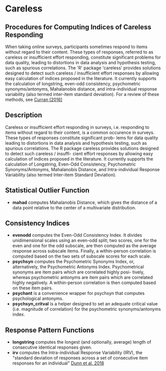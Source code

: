 # Careless

## Procedures for Computing Indices of Careless Responding

When taking online surveys, participants sometimes respond to items without regard to their content. These types of responses, referred to as careless or insufficient effort responding, constitute significant problems for data quality, leading to distortions in data analysis and hypothesis testing, such as spurious correlations. The 'R' package 'careless' provides solutions designed to detect such careless / insufficient effort responses by allowing easy calculation of indices proposed in the literature. It currently supports the calculation of longstring, even-odd consistency, psychometric synonyms/antonyms, Mahalanobis distance, and intra-individual response variability (also termed inter-item standard deviation). For a review of these methods, see [Curran (2016)](https://www.sciencedirect.com/science/article/abs/pii/S0022103115000931?via%3Dihub)

## Description
Careless or insufficient effort responding in surveys, i.e. responding to items without regard to their
content, is a common occurence in surveys. These types of responses constitute significant prob-
lems for data quality leading to distortions in data analysis and hypothesis testing, such as spurious
correlations. The R package careless provides solutions designed to detect such careless / insuffi-
cient effort responses by allowing easy calculation of indices proposed in the literature. It currently
supports the calculation of Longstring, Even-Odd Consistency, Psychometric Synonyms/Antonyms,
Mahalanobis Distance, and Intra-individual Response Variability (also termed Inter-item Standard
Deviation).

## Statistical Outlier Function
* **mahad** computes Mahalanobis Distance, which gives the distance of a data point relative to the
center of a multivariate distribution.
## Consistency Indices
* **evenodd** computes the Even-Odd Consistency Index. It divides unidimensional scales using
an even-odd split; two scores, one for the even and one for the odd subscale, are then computed
as the average response across subscale items. Finally, a within-person correlation is computed
based on the two sets of subscale scores for each scale.
* **psychsyn** computes the Psychometric Synonyms Index, or, alternatively, the Psychometric
Antonyms Index. Psychometrical synonyms are item pairs which are correlated highly posi-
tively, whereas psychometric antonyms are item pairs which are correlated highly negatively.
A within-person correlation is then computed based on these item pairs.
* **psychant** is a convenience wrapper for psychsyn that computes psychological antonyms.
* **psychsyn_critval** is a helper designed to set an adequate critical value (i.e. magnitude of
correlation) for the psychometric synonyms/antonyms index.
## Response Pattern Functions
* **longstring** computes the longest (and optionally, average) length of consecutive identical
responses given.
* **irv** computes the Intra-individual Response Variability (IRV), the "standard deviation of responses across a set of consecutive item responses for an individual" [Dunn et al. 2018](https://link.springer.com/article/10.1007/s10869-016-9479-0)
